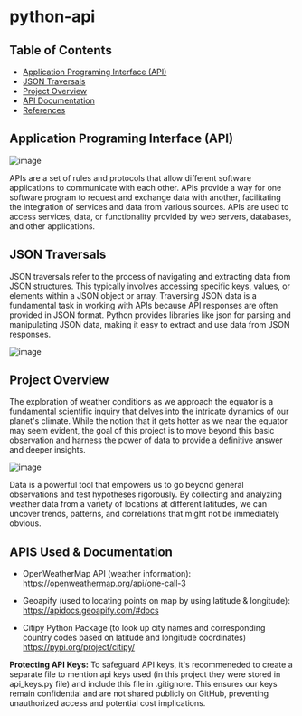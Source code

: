 # python-api


## Table of Contents
- [Application Programing Interface (API)](#application-programing-interface-(API))
- [JSON Traversals](#json-traversals)
- [Project Overview](#project-overview)
- [API Documentation](#api-documentation)
- [References](#ref)

## Application Programing Interface (API)

![image](https://github.com/JasmineBamba/python-api/assets/135666038/8ae2d3e0-f6e4-452c-8854-2e736bbfaa82)

APIs are a set of rules and protocols that allow different software applications to communicate with each other. APIs provide a way for one software program to request and exchange data with another, facilitating the integration of services and data from various sources. APIs are used to access services, data, or functionality provided by web servers, databases, and other applications.

## JSON Traversals

JSON traversals refer to the process of navigating and extracting data from JSON structures. This typically involves accessing specific keys, values, or elements within a JSON object or array. Traversing JSON data is a fundamental task in working with APIs because API responses are often provided in JSON format. Python provides libraries like json for parsing and manipulating JSON data, making it easy to extract and use data from JSON responses.

![image](https://github.com/JasmineBamba/python-api/assets/135666038/08b9ad45-5c10-44de-9d71-783ecaa30a2a)

## Project Overview

The exploration of weather conditions as we approach the equator is a fundamental scientific inquiry that delves into the intricate dynamics of our planet's climate. While the notion that it gets hotter as we near the equator may seem evident, the goal of this project is to move beyond this basic observation and harness the power of data to provide a definitive answer and deeper insights.

![image](https://github.com/JasmineBamba/python-api/assets/135666038/5e4aec78-a837-49f9-ac85-d8fd8f5edce0)

Data is a powerful tool that empowers us to go beyond general observations and test hypotheses rigorously. By collecting and analyzing weather data from a variety of locations at different latitudes, we can uncover trends, patterns, and correlations that might not be immediately obvious.

## APIS Used & Documentation

- OpenWeatherMap API (weather information):
https://openweathermap.org/api/one-call-3

- Geoapify (used to locating points on map by using latitude & longitude):
https://apidocs.geoapify.com/#docs

- Citipy Python Package (to look up city names and corresponding country codes based on latitude and longitude coordinates)
https://pypi.org/project/citipy/

**Protecting API Keys:** To safeguard API keys, it's recommeneded to create a separate file to mention api keys used (in this project they were stored in api_keys.py file) and include this file in .gitignore. This ensures our keys remain confidential and are not shared publicly on GitHub, preventing unauthorized access and potential cost implications.

